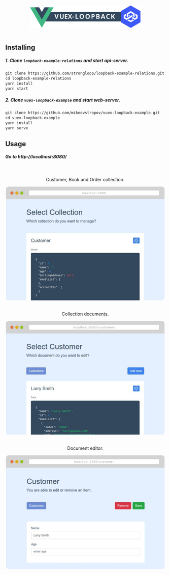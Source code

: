 <br/>
<a href="https://github.com/mikeevstropov/vuex-loopback">
<div align="center">
  <img alt="logo" src="public/img/logo.svg" height="70px"/>
</div>
</a>
<br/>

## Installing

##### 1. Clone `loopback-example-relations` and start api-server.
```
git clone https://github.com/strongloop/loopback-example-relations.git
cd loopback-example-relations
yarn install
yarn start
```

##### 2. Clone `vuex-loopback-example` and start web-server.
```
git clone https://github.com/mikeevstropov/vuex-loopback-example.git
cd vuex-loopback-example
yarn install
yarn serve
```

## Usage

##### Go to http://localhost:8080/

<br/>
<p align="center">Customer, Book and Order collection.</p>
<div align="center">
  <img alt="index page" src="public/scr/page-index.png" width="500px"/>
</div>
<br/>
<p align="center">Collection documents.</p>
<div align="center">
  <img alt="customers page" src="public/scr/page-customers.png" width="500px"/>
</div>
<br/>
<p align="center">Document editor.</p>
<div align="center">
  <img alt="customer page" src="public/scr/page-customer.png" width="500px"/>
</div>
<br/>
